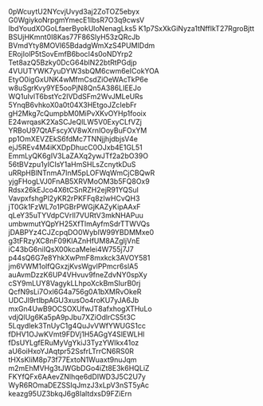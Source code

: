 0pWcuytU2NYcvjUvyd3aj2ZoTOZ5ebyx
G0WgiykoNrpgmYmecE1IbsR7O3q9cwsV
IbdYoudXOGoLfaerByokUloNenagLks5
K1p7SxXkGiNyza1tNffIkT27RgroBjtt
BSUjHKmnt0I8Kas77F86SlyH53zQRcJb
BVmdYty8MOVl65BdadgWmXzS4PUMIDdm
ERojIolP5tSovEmfB6bocI4s0oNDYrp2
Tet8azQ5Bzky0DcG64blN22btRtPGdjp
4VUUTYWK7yuDYW3sbQM6cwm6eICokYOA
EtyO0igGxUNK4wMfmCsdZiOeWAcTkP6e
w8uSgrKvy9YE5ooPjN8Qn5A386LIEEJo
WQ1uIvlT6bstYc2IVDdSFm2WvJMLeURs
5YnqB6vhkoX0a0t04X3HEtgoJZcIebFr
gH2Mkg7cQumpbM0MiPvXKvOYHp1fooix
E24wrqasK2XaSCJeQlLW5V0ExyCLfVZj
YRBoU97QtAFscyXV8wXrnlOoyBuFOxYM
pp1OmXEVZEkS6fdMc7TNNjjhjdbjsV4e
ejJ5REv4M4iKXDpDhucC0OJxb4E1GL51
EmmLyQK6gIV3LaZAXq2ywJTf2a2bO39O
56tBVzpu1yICIsY1aHmSHLsZcnytkDuS
uRRpHBlNTnmA7lnM5pLOFWqWmCjCBQwR
yjgFHogLVJ0FnAB5XRVMoOM3b5FQ8Ox9
Rdsx26kEJco4X6tCSnRZH2ejR91YQSul
VavpxfshgPl2yKR2rPKFFq8zIwHCvQH3
jT0Gk1FzWL7o1PGBrPWGjKAZyKipAAxF
qLeY35uTYVdpCVrIl7VURtV3mkNHAPuu
umbwmutYQpYH25XfTlmAyfmSdrTTWVQs
jDABPYz4CJZcpqDO0WybIW99YBDMMxe0
g3tFRzyXC8nF09KlAZnHfUM8AZgIjVnE
iC43bG6niIQsX00kcaMelei4W755j7J7
p44sQ6G7e8YhkXwPmF8mxkck3AVOY581
jm6VWM1olfQGxzjKvsWgvlPPmcr6slA5
auAvmDzzK6UP4VHvuv9fneZdvNY0spXy
cSY9mLUY8VagykLLhpoXckBmSIurB0rj
QcfN9sLi7Oxl6G4a756g0A1bXMRvOkeR
UDCJl9rtlbpAGU3xusOo4roKU7yJA6Jb
mxGn4UwB9OCSOXUfwJT8afxhogXTHuLo
vdjQlUg6Ka5pA9pJbu7XZiOdlrCS5t3C
5Lqydlek3TnUyC1g4QuJvVWfYWUGS1cc
fDHV1OJwKVmt9FDVj1H5AGgY4SlEWLHl
fDsUYLgfERuMyVgYkiJ3TyzYWIkx41oz
aU6oiHxoYJAqtpr52SsfrLTrrCN6RS0R
tHXsKliM8p73f77ExtoN1Wuaxt9nuJqm
m2mEhMVHg3tJWGbDGo4iZt8E3k6HQLiZ
FKYfQFx6AAevZNlhqe6dDIWD3J5C2U7y
WyR6ROmaDEZSSIqJmzJ3xLpV3nST5yAc
keazg95UZ3bkqJ6g8IaltdxsD9FZiErn
